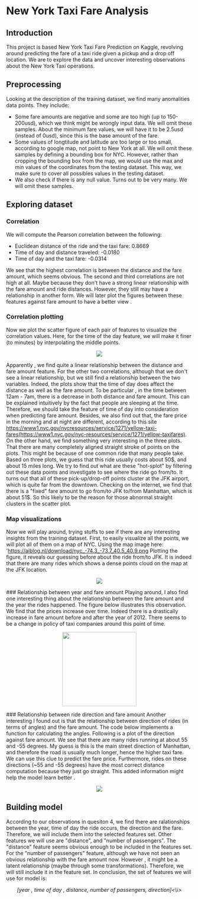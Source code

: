 # New York Taxi Fare Analysis

## Introduction
This project is based New York Taxi Fare Prediction on Kaggle, revolving around predicting the fare of a taxi ride given a pickup and a drop off location. We are to explore the data and uncover interesting observations about the New York Taxi operations.

## Preprocessing
Looking at the description of the training dataset, we find many anomalities data points. They include: 
- Some fare amounts are negative and some are too high (up to 150-200usd), which we think might be wrongly input data. We will omit these samples. About the minimum fare values, we will have it to be 2.5usd (instead of 0usd), since this is the base amount of the fare.
- Some values of longtitude and latitude are too large or too small, according to google map, not point to New York at all. We will omit these samples by defining a bounding box for NYC. However, rather than cropping the bounding box from the map, we would use the max and min values of the coordinates from the testing dataset. This way, we make sure to cover all possibles values in the testing dataset. 
- We also check if there is any null value. Turns out to be very many. We will omit these samples.

## Exploring dataset
### Correlation
We will compute the Pearson correlation between the following:
* Euclidean distance of the ride and the taxi fare: 0.8669
* Time of day and distance traveled: -0.0180
* Time of day and the taxi fare: -0.0314

We see that the highest correlation is between the distance and the fare amount, which seems obvious. The second and third correlations are not high at all. Maybe because they don't have a strong linear relationship with the fare amount and ride distances. However, they still may have a relationship in another form. We will later plot the figures between these features against fare amount to have a better view .

### Correlation plotting
Now we plot the scatter figure of each pair of features to visualize the correlation values. Here, for the time of the day feature, we will make it finer (to minutes) by interpolating the middle points. 

<p align="center">
 <img src="../master/illustrations/pic1.JPG">  
</p> 

Apparently , we find quite a linear relationship between the distance and fare amount feature. For the other two correlations, although that we don't see a linear relationship, but we still find a relationship between the two variables. Indeed, the plots show that the time of day does affect the distance as well as the fare amount. To be particular , in the time between 12am - 7am, there is a decrease in both distance and fare amount. This can be explained intuitively by the fact that people are sleeping at the time. Therefore, we should take the feature of time of day into consideration when predicting fare amount. Besides, we also find out that, the fare price in the morning and at night are different, according to this site https://www1.nyc.gov/nycresources/service/1271/yellow-taxi-fares(https://www1.nyc.gov/nyc-resources/service/1271/yellow-taxifares).
On the other hand, we find something very interesting in the three plots. That there are many completely aligned straight stroke of points on the plots. This might be because of one common ride that many people take. Based on three plots, we guess that this ride usually costs about 50$, and about 15 miles long. 
We try to find out what are these "hot-splot" by filtering out these data points and investigate to see where the ride go from/to. It turns out that all of these pick-up/drop-off points cluster at the JFK airport, which is quite far from the downtown. Checking on the internet, we find that there is a "fixed" fare amount to go from/to JFK to/from Manhattan, which is about 51$. So this likely to be the reason for those abnormal straight clusters in the scatter plot.

### Map visualizations
Now we will play around, trying stuffs to see if there are any interesting insights from the training dataset. First, to easily visualize all the points, we will plot all of them on a map of NYC. Using the map image here: 'https://aiblog.nl/download/nyc_-74.3_-73.7_40.5_40.9.png
Plotting the figure, it reveals our guessing before about the ride from/to JFK. It is indeed that there are many
rides which shows a dense points cloud on the map at the JFK location.
<p align="center">
 <img src="../master/illustrations/pic2.png">  
</p> 
### Relationship between year and fare amount
Playing around, I also find one interesting thing about the relationship between the fare amount and the year the rides happened. The figure below illustrates this observation. We find that the prices increase over time. Indeed there is a drastically increase in fare amount before and after the year of 2012. There seems to be a change in policy of taxi companies around this point of time. 
<p align="center">
 <img width="200" src="../master/illustrations/pic3.JPG">  
</p> 
### Relationship between ride direction and fare amount
Another interesting I found out is that the relationship between direction of rides (in terms of angles) and the fare amount. The code below implements a function for calculating the angles. Following is a plot of the direction against fare amount. We see that there are many rides running at about 55 and -55 degrees. My guess is this is the main street direction of Manhattan, and therefore the road is usually much longer, hence the higher taxi fare. We can use this clue to predict the fare price. Furthermore, rides on these directions (~55 and -55 degrees) have the most correct distance computation because they just go straight. This added information might help the model learn better .
<p align="center">
 <img src="../master/illustrations/pic4.JPG">  
</p> 

## Building model
According to our observations in quesiton 4, we find there are ralationships between the year, time of day the ride occurs, the direction and the fare. Therefore, we will include them into the selected features set. Other features we will use are "distance", and "number of passengers". The "distance" feature seems obvious enough to be included in the features set. For the "number of passengers" feature, although we have not seen an obvious relationship with the fare amount now. However , it might be a latent relationship (maybe
through some transformations). Therefore, we will still include it in the feature set. In conclusion, the set of features we will use for model is: 
<p align="center">
 <i>[year , time of day , distance, number of passengers, direction]<\i>
</p> 
  
